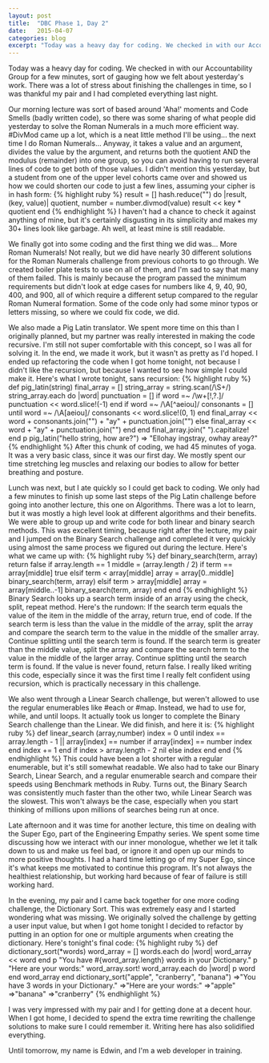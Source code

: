 ```yaml
---
layout: post
title:  "DBC Phase 1, Day 2"
date:   2015-04-07
categories: blog
excerpt: "Today was a heavy day for coding. We checked in with our Accountability Group for a few minutes, sort of gauging how we felt about yesterday's work. There was a lot of stress about finishing the challenges in time, so I was thankful my pair and I had completed everything last night."
---
```


Today was a heavy day for coding. We checked in with our Accountability Group for a few minutes, sort of gauging how we felt about yesterday's work. There was a lot of stress about finishing the challenges in time, so I was thankful my pair and I had completed everything last night.

Our morning lecture was sort of based around 'Aha!' moments and Code Smells (badly written code), so there was some sharing of what people did yesterday to solve the Roman Numerals in a much more efficient way. #DivMod came up a lot, which is a neat little method I'll be using... the next time I do Roman Numerals... Anyway, it takes a value and an argument, divides the value by the argument, and returns both the quotient AND the modulus (remainder) into one group, so you can avoid having to run several lines of code to get both of those values. I didn't mention this yesterday, but a student from one of the upper level cohorts came over and showed us how we could shorten our code to just a few lines, assuming your cipher is in hash form:
{% highlight ruby %}
  result = []
  hash.reduce("") do |result, (key, value)|
    quotient, number = number.divmod(value)
    result << key * quotient
  end
{% endhighlight %}
I haven't had a chance to check it against anything of mine, but it's certainly disgusting in its simplicity and makes my 30+ lines look like garbage. Ah well, at least mine is still readable.

We finally got into some coding and the first thing we did was... More Roman Numerals! Not really, but we did have nearly 30 different solutions for the Roman Numerals challenge from previous cohorts to go through. We created boiler plate tests to use on all of them, and I'm sad to say that many of them failed. This is mainly because the program passed the minimum requirements but didn't look at edge cases for numbers like 4, 9, 40, 90, 400, and 900, all of which require a different setup compared to the regular Roman Numeral formation. Some of the code only had some minor typos or letters missing, so where we could fix code, we did.

We also made a Pig Latin translator. We spent more time on this than I originally planned, but my partner was really interested in making the code recursive. I'm still not super comfortable with this concept, so I was all for solving it. In the end, we made it work, but it wasn't as pretty as I'd hoped. I ended up refactoring the code when I got home tonight, not because I didn't like the recursion, but because I wanted to see how simple I could make it. Here's what I wrote tonight, sans recursion:
{% highlight ruby %}
def pig_latin(string)
  final_array = []
  string_array = string.scan(/\S+/)
  string_array.each do |word|
    punctuation = []
    if word =~ /\w+[!,?.]/
      punctuation << word.slice!(-1)
    end
    if word =~ /\A[^aeiou]/
      consonants = []
      until word =~ /\A[aeiou]/
        consonants << word.slice!(0, 1)
      end
      final_array << word + consonants.join("") + "ay" + punctuation.join("")
    else
      final_array << word + "ay" + punctuation.join("")
    end
  end
  final_array.join(" ").capitalize!
end
p pig_latin("hello string, how are?")
=> "Ellohay ingstray, owhay areay?"
{% endhighlight %}
After this chunk of coding, we had 45 minutes of yoga. It was a very basic class, since it was our first day. We mostly spent our time stretching leg muscles and relaxing our bodies to allow for better breathing and posture.

Lunch was next, but I ate quickly so I could get back to coding. We only had a few minutes to finish up some last steps of the Pig Latin challenge before going into another lecture, this one on Algorithms. There was a lot to learn, but it was mostly a high level look at different algorithms and their benefits. We were able to group up and write code for both linear and binary search methods. This was excellent timing, because right after the lecture, my pair and I jumped on the Binary Search challenge and completed it very quickly using almost the same process we figured out during the lecture. Here's what we came up with:
{% highlight ruby %}
def binary_search(term, array)
  return false if array.length == 1
  middle = (array.length / 2)
  if term == array[middle]
    true
  elsif term < array[middle]
    array = array[0..middle]
    binary_search(term, array)
  elsif term > array[middle]
    array = array[middle..-1]
    binary_search(term, array)
  end
end
{% endhighlight %}
Binary Search looks up a search term inside of an array using the check, split, repeat method. Here's the rundown: If the search term equals the value of the item in the middle of the array, return true, end of code. If the search term is less than the value in the middle of the array, split the array and compare the search term to the value in the middle of the smaller array. Continue splitting until the search term is found. If the search term is greater than the middle value, split the array and compare the search term to the value in the middle of the larger array. Continue splitting until the search term is found. If the value is never found, return false. I really liked writing this code, especially since it was the first time I really felt confident using recursion, which is practically necessary in this challenge.

We also went through a Linear Search challenge, but weren't allowed to use the regular enumerables like #each or #map. Instead, we had to use for, while, and until loops. It actually took us longer to complete the Binary Search challenge than the Linear. We did finish, and here it is:
{% highlight ruby %}
def linear_search (array,number)
  index = 0
  until index == array.length - 1 || array[index] == number
    if array[index] == number
      index
    end
    index += 1
  end
  if index > array.length - 2
    nil
  else
   index
 end
end
{% endhighlight %}
This could have been a lot shorter with a regular enumerable, but it's still somewhat readable. We also had to take our Binary Search, Linear Search, and a regular enumerable search and compare their speeds using Benchmark methods in Ruby. Turns out, the Binary Search was consistently much faster than the other two, while Linear Search was the slowest. This won't always be the case, especially when you start thinking of millions upon millions of searches being run at once.

Late afternoon and it was time for another lecture, this time on dealing with the Super Ego, part of the Engineering Empathy series. We spent some time discussing how we interact with our inner monologue, whether we let it talk down to us and make us feel bad, or ignore it and open up our minds to more positive thoughts. I had a hard time letting go of my Super Ego, since it's what keeps me motivated to continue this program. It's not always the healthiest relationship, but working hard because of fear of failure is still working hard.

In the evening, my pair and I came back together for one more coding challenge, the Dictionary Sort. This was extremely easy and I started wondering what was missing. We originally solved the challenge by getting a user input value, but when I got home tonight I decided to refactor by putting in an option for one or multiple arguments when creating the dictionary. Here's tonight's final code:
{% highlight ruby %}
def dictionary_sort(*words)
  word_array = []
  words.each do |word|
    word_array << word
  end
  p "You have #{word_array.length} words in your Dictionary."
  p "Here are your words:"
  word_array.sort!
  word_array.each do |word|
    p word
  end
  word_array
end
dictionary_sort("apple", "cranberry", "banana")
=>"You have 3 words in your Dictionary."
=>"Here are your words:"
=>"apple"
=>"banana"
=>"cranberry"
{% endhighlight %}

I was very impressed with my pair and I for getting done at a decent hour. When I got home, I decided to spend the extra time rewriting the challenge solutions to make sure I could remember it. Writing here has also solidified everything.

Until tomorrow, my name is Edwin, and I'm a web developer in training.